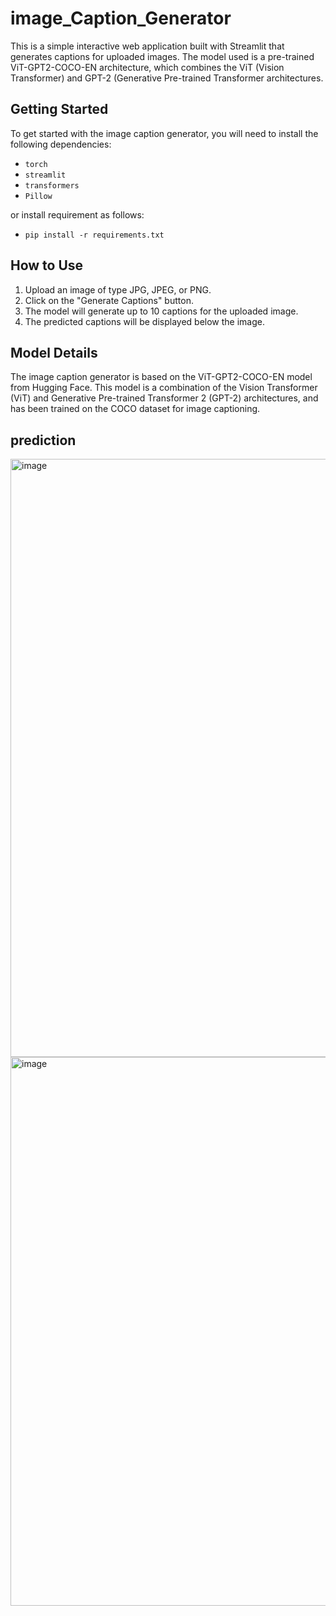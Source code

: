 # image_Caption_Generator

This is a simple interactive web application built with Streamlit that generates captions for uploaded images. 
The model used is a pre-trained ViT-GPT2-COCO-EN architecture, which combines the ViT (Vision Transformer) and GPT-2 (Generative Pre-trained Transformer  architectures.

## Getting Started

To get started with the image caption generator, you will need to install the following dependencies:
- `torch`
- `streamlit`
- `transformers`
- `Pillow`

or install requirement as follows:
- `pip install -r requirements.txt`

## How to Use
1. Upload an image of type JPG, JPEG, or PNG.
2. Click on the "Generate Captions" button.
3. The model will generate up to 10 captions for the uploaded image.
4. The predicted captions will be displayed below the image.
## Model Details
The image caption generator is based on the ViT-GPT2-COCO-EN model from Hugging Face. 
This model is a combination of the Vision Transformer (ViT) and Generative Pre-trained Transformer 2 (GPT-2) architectures, and has been trained on the COCO dataset for image captioning.

## prediction
<img width="957" alt="image" src="https://github.com/dedeepya-M/image_Caption_Generator/assets/83818024/c63f5740-6647-41d4-9060-bead2e4e89d4">
<img width="878" alt="image" src="https://github.com/dedeepya-M/image_Caption_Generator/assets/83818024/5882f9fd-d001-4f1f-9391-6b7e54ea909d">


